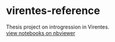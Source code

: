 # virentes-reference

Thesis project on introgression in Virentes.  
[view notebooks on nbviewer](http://nbviewer.jupyter.org/github/eaton-lab/virentes-reference/tree/master/notebooks/)

